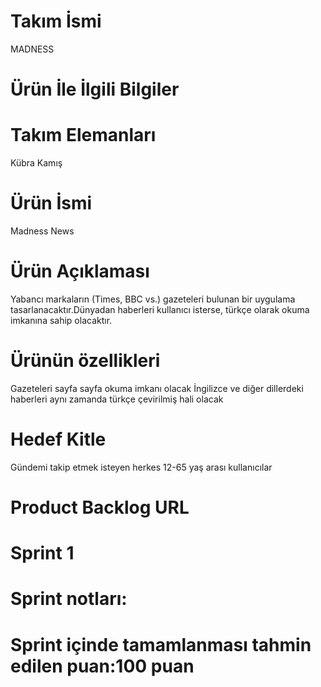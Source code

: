 # Takım İsmi
MADNESS
# Ürün İle İlgili Bilgiler
# Takım Elemanları
Kübra Kamış
# Ürün İsmi
Madness News
# Ürün Açıklaması
Yabancı markaların (Times, BBC vs.) gazeteleri bulunan bir uygulama tasarlanacaktır.Dünyadan haberleri kullanıcı isterse, türkçe olarak okuma imkanına sahip olacaktır.
# Ürünün özellikleri
Gazeteleri sayfa sayfa okuma imkanı olacak
İngilizce ve diğer dillerdeki haberleri aynı zamanda türkçe çevirilmiş hali olacak
# Hedef Kitle
Gündemi takip etmek isteyen herkes
12-65 yaş arası kullanıcılar
# Product Backlog URL

# Sprint 1
# Sprint notları:
# Sprint içinde tamamlanması tahmin edilen puan:100 puan
